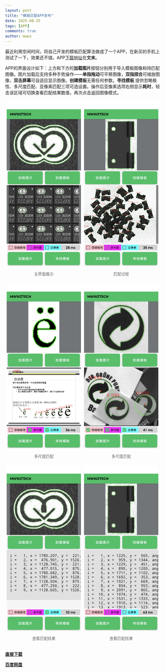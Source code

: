 ```yaml
---
layout: post
title: "模板匹配APP发布"
date: 2025-08-25
tags: [APP]
comments: true
author: mwwz
---
```


最近利用空闲时间，将自己开发的模板匹配算法做成了一个APP，在新买的手机上测试了一下，效果还不错。APP[下载地址](https://www.mwwztech.xyz/download/app-release.apk)在**文末**。

APP的界面设计如下：上方和下方的**加载图片**按钮分别用于导入模板图像和待匹配图像。图片加载后支持多种手势操作——**单指拖动**可平移图像，**双指捏合**可缩放图像，**双击屏幕**可自适应显示图像。**创建模板**无需任何参数。**寻找模板** 提供忽略极性、多尺度匹配、亚像素匹配三项可选设置。操作后亚像素选项右侧显示**耗时**，轻击该区域可切换查看匹配结果数值，再次点击返回图像模式。

<div style="display: flex; justify-content: space-between; flex-wrap: wrap;">
  <div style="flex: 1; min-width: 45%; margin: 5px;">
    <img src="/images/app_0.jpg" alt="主界面展示" style="width: 100%;">
    <p style="text-align: center; font-size: 0.9em; color: #666;">主界面展示</p>
  </div>
  <div style="flex: 1; min-width: 45%; margin: 5px;">
    <img src="/images/app_1.jpg" alt="匹配过程" style="width: 100%;">
    <p style="text-align: center; font-size: 0.9em; color: #666;">匹配过程</p>
  </div>
</div>

<div style="display: flex; justify-content: space-between; flex-wrap: wrap;">
  <div style="flex: 1; min-width: 45%; margin: 5px;">
    <img src="/images/app_2.jpg" alt="多尺度匹配" style="width: 100%;">
    <p style="text-align: center; font-size: 0.9em; color: #666;">多尺度匹配</p>
  </div>
  <div style="flex: 1; min-width: 45%; margin: 5px;">
    <img src="/images/app_3.jpg" alt="多尺度匹配" style="width: 100%;">
    <p style="text-align: center; font-size: 0.9em; color: #666;">多尺度匹配</p>
  </div>
</div>

<div style="display: flex; justify-content: space-between; flex-wrap: wrap;">
  <div style="flex: 1; min-width: 45%; margin: 5px;">
    <img src="/images/app_4.jpg" alt="查看匹配结果" style="width: 100%;">
    <p style="text-align: center; font-size: 0.9em; color: #666;">查看匹配结果</p>
  </div>
  <div style="flex: 1; min-width: 45%; margin: 5px;">
    <img src="/images/app_5.jpg" alt="查看匹配结果" style="width: 100%;">
    <p style="text-align: center; font-size: 0.9em; color: #666;">查看匹配结果</p>
  </div>
</div>


[**直接下载**](https://www.mwwztech.xyz/download/app-release.apk)

[**百度网盘**](https://pan.baidu.com/s/1FP6wA8KOwCYJhKI1cc93xg?pwd=aabb)

